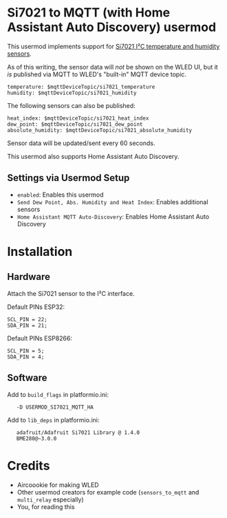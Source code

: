 # Si7021 to MQTT (with Home Assistant Auto Discovery) usermod

This usermod implements support for [Si7021 I²C temperature and humidity sensors](https://www.silabs.com/documents/public/data-sheets/Si7021-A20.pdf).

As of this writing, the sensor data will *not* be shown on the WLED UI, but it _is_ published via MQTT to WLED's "built-in" MQTT device topic. 

```
temperature: $mqttDeviceTopic/si7021_temperature
humidity: $mqttDeviceTopic/si7021_humidity
```

The following sensors can also be published:

```
heat_index: $mqttDeviceTopic/si7021_heat_index
dew_point: $mqttDeviceTopic/si7021_dew_point
absolute_humidity: $mqttDeviceTopic/si7021_absolute_humidity
```

Sensor data will be updated/sent every 60 seconds.

This usermod also supports Home Assistant Auto Discovery.

## Settings via Usermod Setup

- `enabled`: Enables this usermod
- `Send Dew Point, Abs. Humidity and Heat Index`: Enables additional sensors
- `Home Assistant MQTT Auto-Discovery`: Enables Home Assistant Auto Discovery

# Installation

## Hardware

Attach the Si7021 sensor to the I²C interface.

Default PINs ESP32:

```
SCL_PIN = 22;
SDA_PIN = 21;
```

Default PINs ESP8266:

```
SCL_PIN = 5;
SDA_PIN = 4;
```

## Software

Add to `build_flags` in platformio.ini:

```
   -D USERMOD_SI7021_MQTT_HA
```

Add to `lib_deps` in platformio.ini:

```
   adafruit/Adafruit Si7021 Library @ 1.4.0
   BME280@~3.0.0
```

# Credits

- Aircoookie for making WLED
- Other usermod creators for example code (`sensors_to_mqtt` and `multi_relay` especially)
- You, for reading this
